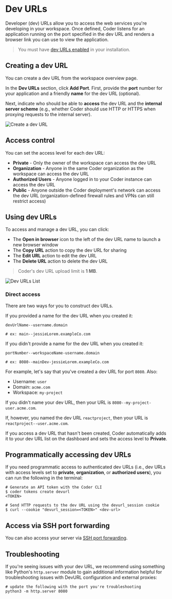 # Dev URLs

Developer (dev) URLs allow you to access the web services you're developing in
your workspace. Once defined, Coder listens for an application running on the
port specified in the dev URL and renders a browser link you can use to view the
application.

> You must have [dev URLs enabled](../admin/devurls.md) in your installation.

## Creating a dev URL

You can create a dev URL from the workspace overview page.

In the **Dev URLs** section, click **Add Port**. First, provide the **port**
number for your application and a friendly **name** for the dev URL (optional).

Next, indicate who should be able to **access** the dev URL and the **internal
server scheme** (e.g., whether Coder should use HTTP or HTTPS when proxying
requests to the internal server).

![Create a dev URL](../assets/workspaces/create-devurl.png)

## Access control

You can set the access level for each dev URL:

- **Private** - Only the owner of the workspace can access the dev URL
- **Organization** - Anyone in the same Coder organization as the workspace can
  access the dev URL
- **Authorized Users** - Anyone logged in to your Coder instance can access the
  dev URL
- **Public** - Anyone outside the Coder deployment's network can access the dev
  URL (organization-defined firewall rules and VPNs can still restrict access)

## Using dev URLs

To access and manage a dev URL, you can click:

- The **Open in browser** icon to the left of the dev URL name to launch a new
  browser window
- The **Copy URL** action to copy the dev URL for sharing
- The **Edit URL** action to edit the dev URL
- The **Delete URL** action to delete the dev URL

> Coder's dev URL upload limit is **1 MB**.

![Dev URLs List](../assets/workspaces/create-devurl.png)

### Direct access

There are two ways for you to construct dev URLs.

If you provided a name for the dev URL when you created it:

```text
devUrlName--username.domain

# ex: main--jessieLorem.exampleCo.com
```

If you didn't provide a name for the dev URL when you created it:

```text
portNumber--workspaceName-username.domain

# ex: 8080--mainDev-jessieLorem.exampleCo.com
```

For example, let's say that you've created a dev URL for port `8080`. Also:

- Username: `user`
- Domain: `acme.com`
- Workspace: `my-project`

If you didn't name your dev URL, then your URL is
`8080--my-project-user.acme.com`.

If, however, you named the dev URL `reactproject`, then your URL is
`reactproject--user.acme.com`.

If you access a dev URL that hasn't been created, Coder automatically adds it to
your dev URL list on the dashboard and sets the access level to **Private**.

## Programmatically accessing dev URLs

If you need programmatic access to authenticated dev URLs (i.e., dev URLs with
access levels set to **private**, **organization**, or **authorized users**),
you can run the following in the terminal:

```console
# Generate an API token with the Coder CLI
$ coder tokens create devurl
<TOKEN>

# Send HTTP requests to the dev URL using the devurl_session cookie
$ curl --cookie "devurl_session=<TOKEN>" <dev-url>
```

## Access via SSH port forwarding

You can also access your server via
[SSH port forwarding](ssh.md#forwarding-dev-urls).

## Troubleshooting

If you're seeing issues with your dev URL, we recommend using something like
Python's `http.server` module to gain additional information helpful for
troubleshooting issues with DevURL configuration and external proxies:

```console
# update the following with the port you're troubleshooting
python3 -m http.server 8080
```
